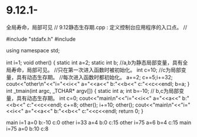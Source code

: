 # 9.12.1-
全局寿命，局部可见
// 9.12静态生存期.cpp : 定义控制台应用程序的入口点。
//

#include "stdafx.h"
#include <iostream>

using namespace std;

int i=1;
void other()
{
	static int a=2;
	static int b;
	//a,b为静态局部变量，具有全局寿命，局部可见。
	//只在第一次进入函数时被初始化。
	int c=10;
	//c为局部变量，具有动态生存期。
	//每次进入函数时都初始化。
	a+=2; c+=5;i+=32;
	cout<<"other\n"<<"i="<<i<<" a="<<a<<" b:"<<b<<" c:"<<c<<endl;
	b=a;
}
int _tmain(int argc, _TCHAR* argv[])
{
	static int a;
	int b=-10; // b,c为局部变量，具有动态生存期。
	int c=0;
	cout<<"main\n"<<"i="<<i<<" a="<<a<<" b:"<<b<<" c:"<<c<<endl;
	c+=8;
	other();
	i+=10;
	other();
	cout<<"main\n"<<"i="<<i<<" a="<<a<<" b:"<<b<<" c:"<<c<<endl;
	return 0;
}

main
i=1 a=0 b:-10 c:0
other
i=33 a=4 b:0 c:15
other 
i=75 a=6 b=4 c:15
main
i=75 a=0 b:10 c:8
